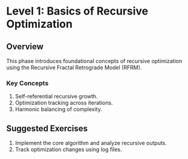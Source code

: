 # Level 1: Basics of Recursive Optimization

## Overview
This phase introduces foundational concepts of recursive optimization using the Recursive Fractal Retrograde Model (RFRM).

### Key Concepts
1. Self-referential recursive growth.
2. Optimization tracking across iterations.
3. Harmonic balancing of complexity.

## Suggested Exercises
1. Implement the core algorithm and analyze recursive outputs.
2. Track optimization changes using log files.
